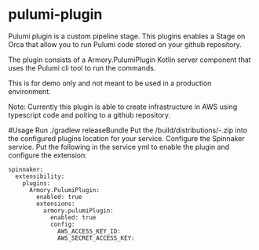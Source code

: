# pulumi-plugin

Pulumi plugin is a custom pipeline stage. This plugins enables a Stage on Orca that allow you to run Pulumi code stored on your github repository.

The plugin consists of a Armory.PulumiPlugin Kotlin server component that uses the Pulumi cli tool to run the commands.

This is for demo only and not meant to be used in a production environment.

Note: Currently this plugin is able to create infrastructure in AWS using typescript code and poiting to a github repository.

#Usage
Run ./gradlew releaseBundle
Put the /build/distributions/<project>-<version>.zip into the configured plugins location for your service.
Configure the Spinnaker service. Put the following in the service yml to enable the plugin and configure the extension:

```
spinnaker:
  extensibility:
    plugins:
      Armory.PulumiPlugin:
        enabled: true
        extensions:
          armory.pulumiPlugin:
            enabled: true
            config:
              AWS_ACCESS_KEY_ID:
              AWS_SECRET_ACCESS_KEY:
```
